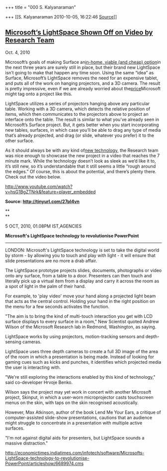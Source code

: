 +++
title = "000 S. Kalyanaraman"

+++
[[S. Kalyanaraman	2010-10-05, 16:22:46 [Source](https://groups.google.com/g/bvparishat/c/AShU6Lt0rio)]]



## [Microsoft’s LightSpace Shown Off on Video by Research Team](http://www.slashgear.com/microsofts-lightspace-shown-off-on-video-by-research-team-04105816/)

Oct. 4, 2010

Microsoft’s goals of making Surface an[in-home, viable (and cheap) option](http://www.slashgear.com/microsofts-surface-heading-into-the-home-as-a-cheap-entertainment-product-in-3-years-15102520/)in the next three years are surely still in place, but their brand new LightSpace isn’t going to make that happen any time soon. Using the same “idea” as Surface, Microsoft’s LightSpace removes the need for an expensive tablet, and puts all of the work on hanging projectors, and a 3D camera. The result is pretty impressive, even if we are already worried about the[price](http://www.slashgear.com/microsofts-lightspace-shown-off-on-video-by-research-team-04105816/?utm_source=feedburner&utm_medium=feed&utm_campaign=Feed%3A+slashgear+%28SlashGear%29)Microsoft might tag onto a project like this.

LightSpace utilizes a series of projectors hanging above any particular table. Working with a 3D camera, which detects the relative position of items, which then communicates to the projectors above to project an interface onto the table. The result is similar to what you’ve already seen in Microsoft’s Surface project. But, it gets better when you start incorporating new tables, surfaces, in which case you’ll be able to drag any type of media that’s already projected, and drag (or slide, whatever you prefer) it to the other surface.

As it should always be with any kind of[new technology](http://www.slashgear.com/microsofts-lightspace-shown-off-on-video-by-research-team-04105816/?utm_source=feedburner&utm_medium=feed&utm_campaign=Feed%3A+slashgear+%28SlashGear%29), the Research team was nice enough to showcase the new project in a video that reaches the 7 minute mark. While the technology doesn’t look as sleek as we’d like it to, it’s still new, so it’s understandable that it still seems a little “rough around the edges.” Of course, this is about the potential, and there’s plenty there. Check out the video below.



<http://www.youtube.com/watch?v=hsG1BgZTNrk&feature=player_embedded>



**Source: <http://tinyurl.com/27pl4vn>**

**  
**

5 OCT, 2010, 01.08PM IST,AGENCIES

**Microsoft's LightSpace technology to revolutionise PowerPoint**

****

LONDON: Microsoft's LightSpace technology is set to take the digital world by storm - by allowing you to touch and play with light - it will ensure that slide presentations are no more a drab affair.  
  
The LightSpace prototype projects slides, documents, photographs or video onto any surface, from a table to a door. Presenters can then touch and literally pick up a virtual item from a display and carry it across the room as a spot of light in the palm of their hand.  
  
For example, to 'play video' move your hand along a projected light beam that acts as the central control. Holding your hand in the right position on the menu for a few seconds activates the function.  
  
"The aim is to bring the kind of multi-touch interaction you get with LCD surface displays to every surface in a room," New Scientist quoted Andrew Wilson of the Microsoft Research lab in Redmond, Washington, as saying.  
  
LightSpace works by using projectors, motion-tracking sensors and depth-sensing cameras.  
  
LightSpace uses three depth cameras to create a full 3D image of the area of the room in which a presentation is being made. Instead of looking for gaming cues such as kicks and punches, it identifies which projected media the user is interacting with.  
  
"We're still exploring the interactions enabled by this kind of technology," said co-developer Hrvoje Benko.  
  
Wilson says the project may yet work in concert with another Microsoft project, Skinput, in which a user-worn microprojector casts touchscreen menus on the skin, with taps on the skin recognised acoustically.  
  
However, Max Atkinson, author of the book Lend Me Your Ears, a critique of computer-assisted slide-show presentations, cautions that an audience might struggle to concentrate in a presentation with multiple active surfaces.  
  
"I'm not against digital aids for presenters, but LightSpace sounds a massive distraction."

  

<http://economictimes.indiatimes.com/infotech/software/Microsofts-LightSpace-technology-to-revolutionise-PowerPoint/articleshow/6689974.cms>

